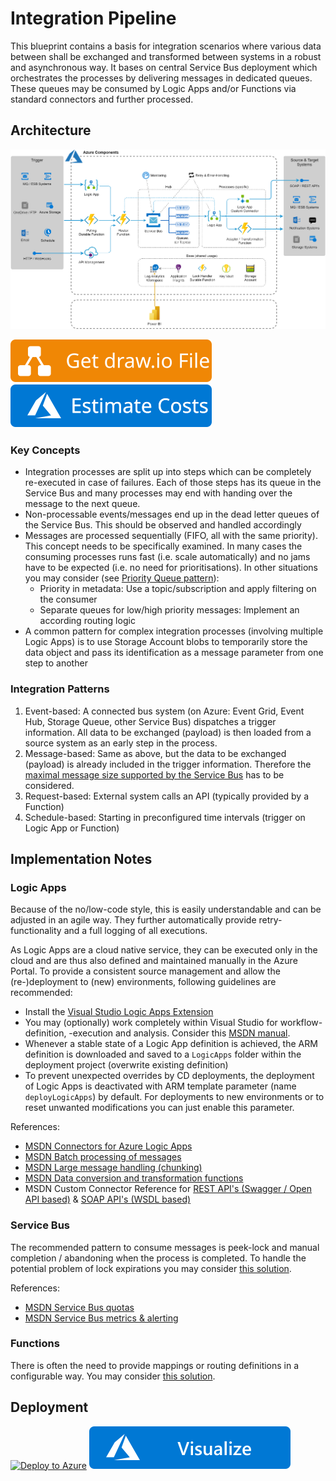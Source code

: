 # Integration Pipeline
This blueprint contains a basis for integration scenarios where various data between shall be exchanged and transformed between systems in a robust and asynchronous way. It bases on central Service Bus deployment which orchestrates the processes by delivering messages in dedicated queues. These queues may be consumed by Logic Apps and/or Functions via standard connectors and further processed.

## Architecture
![Architecture](./Architecture.png)

[![Get draw.io File](https://github.com/garaio/AzureRecipes/raw/master/Resources/getdrawiobutton.svg?sanitize=true)](./Architecture.drawio)
[![Estimate](https://github.com/garaio/AzureRecipes/raw/master/Resources/estimatebutton.svg?sanitize=true)](https://azure.com/e/43a9da25d38a452088f04c8529fef1a8)

### Key Concepts
* Integration processes are split up into steps which can be completely re-executed in case of failures. Each of those steps has its queue in the Service Bus and many processes may end with handing over the message to the next queue.
* Non-processable events/messages end up in the dead letter queues of the Service Bus. This should be observed and handled accordingly
* Messages are processed sequentially (FIFO, all with the same priority). This concept needs to be specifically examined. In many cases the consuming processes runs fast (i.e. scale automatically) and no jams have to be expected (i.e. no need for prioritisations). In other situations you may consider (see [Priority Queue pattern](https://docs.microsoft.com/en-us/azure/architecture/patterns/priority-queue)):
  * Priority in metadata: Use a topic/subscription and apply filtering on the consumer
  * Separate queues for low/high priority messages: Implement an according routing logic
* A common pattern for complex integration processes (involving multiple Logic Apps) is to use Storage Account blobs to temporarily store the data object and pass its identification as a message parameter from one step to another

### Integration Patterns
1. Event-based: A connected bus system (on Azure: Event Grid, Event Hub, Storage Queue, other Service Bus) dispatches a trigger information. All data to be exchanged (payload) is then loaded from a source system as an early step in the process.
1. Message-based: Same as above, but the data to be exchanged (payload) is already included in the trigger information. Therefore the [maximal message size supported by the Service Bus](https://docs.microsoft.com/en-us/azure/service-bus-messaging/service-bus-quotas) has to be considered.
1. Request-based: External system calls an API (typically provided by a Function)
1. Schedule-based: Starting in preconfigured time intervals (trigger on Logic App or Function)

## Implementation Notes
### Logic Apps
Because of the no/low-code style, this is easily understandable and can be adjusted in an agile way. They further automatically provide retry-functionality and a full logging of all executions.

As Logic Apps are a cloud native service, they can be executed only in the cloud and are thus also defined and maintained manually in the Azure Portal. To provide a consistent source management and allow the (re-)deployment to (new) environments, following guidelines are recommended:
* Install the [Visual Studio Logic Apps Extension](https://marketplace.visualstudio.com/items?itemName=VinaySinghMSFT.AzureLogicAppsToolsForVS2019)
* You may (optionally) work completely within Visual Studio for workflow-definition, -execution and analysis. Consider this [MSDN manual](https://docs.microsoft.com/en-us/azure/logic-apps/manage-logic-apps-with-visual-studio).
* Whenever a stable state of a Logic App definition is achieved, the ARM definition is downloaded and saved to a `LogicApps` folder within the deployment project (overwrite existing definition)
* To prevent unexpected overrides by CD deployments, the deployment of Logic Apps is deactivated with ARM template parameter (name `deployLogicApps`) by default. For deployments to new environments or to reset unwanted modifications you can just enable this parameter.

References:
* [MSDN Connectors for Azure Logic Apps](https://docs.microsoft.com/en-us/azure/connectors/apis-list)
* [MSDN Batch processing of messages](https://docs.microsoft.com/en-us/azure/logic-apps/logic-apps-batch-process-send-receive-messages)
* [MSDN Large message handling (chunking)](https://docs.microsoft.com/en-us/azure/logic-apps/logic-apps-handle-large-messages)
* [MSDN Data conversion and transformation functions](https://docs.microsoft.com/en-us/azure/logic-apps/logic-apps-perform-data-operations)
* MSDN Custom Connector Reference for [REST API's (Swagger / Open API based)](https://docs.microsoft.com/en-us/connectors/custom-connectors/define-openapi-definition) & [SOAP API's (WSDL based)](https://docs.microsoft.com/en-us/connectors/custom-connectors/create-register-logic-apps-soap-connector)

### Service Bus
The recommended pattern to consume messages is peek-lock and manual completion / abandoning when the process is completed. To handle the potential problem of lock expirations you may consider [this solution](../../Snippets/csharp/service-bus-lock-handler).

References:
* [MSDN Service Bus quotas](https://docs.microsoft.com/en-us/azure/service-bus-messaging/service-bus-quotas)
* [MSDN Service Bus metrics & alerting](https://docs.microsoft.com/en-us/azure/service-bus-messaging/service-bus-metrics-azure-monitor)

### Functions
There is often the need to provide mappings or routing definitions in a configurable way. You may consider [this solution](../../Snippets/csharp/mapping-configuration).

## Deployment
[![Deploy to Azure](https://aka.ms/deploytoazurebutton)](https://portal.azure.com/#create/Microsoft.Template/uri/https%3A%2F%2Fraw.githubusercontent.com%2Fgaraio%2FAzureRecipes%2Fmaster%2FBlueprints%2Fintegration-pipeline%2Fazuredeploy.json)
[![Visualize](https://github.com/garaio/AzureRecipes/raw/master/Resources/visualizebutton.svg?sanitize=true)](http://armviz.io/#/?load=https%3A%2F%2Fraw.githubusercontent.com%2Fgaraio%2FAzureRecipes%2Fmaster%2FBlueprints%2Fintegration-pipeline%2Fazuredeploy.json)